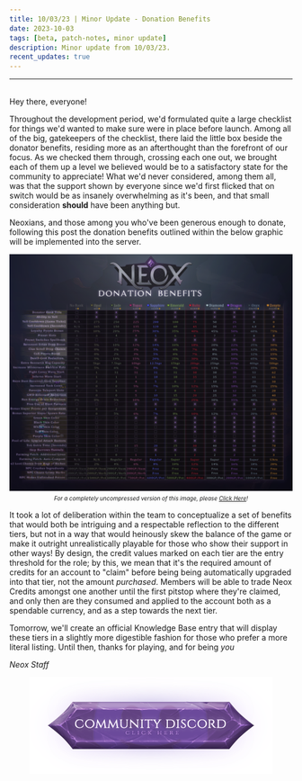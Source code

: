 ```yaml
---
title: 10/03/23 | Minor Update - Donation Benefits
date: 2023-10-03
tags: [beta, patch-notes, minor update]
description: Minor update from 10/03/23.
recent_updates: true
---
```


***
<br>
Hey there, everyone!

Throughout the development period, we'd formulated quite a large checklist for things we'd wanted to make sure were in place before launch. Among all of the big, gatekeepers of the checklist, there laid the little box beside the donator benefits, residing more as an afterthought than the forefront of our focus. As we checked them through, crossing each one out, we brought each of them up a level we believed would be to a satisfactory state for the community to appreciate! What we'd never considered, among them all, was that the support shown by everyone since we'd first flicked that on switch would be as insanely overwhelming as it's been, and that small consideration <b>should</b> have been anything but.

Neoxians, and those among you who've been generous enough to donate, following this post the donation benefits outlined within the below graphic will be implemented into the server.

<div class="spacer-medium"></div>
<center><img src="/assets/img/updates/100323/donatorbenefits.png"><br>
<em><font size="1">For a completely uncompressed version of this image, please <a href="https://i.imgur.com/xtjVgLt.png">Click Here</a>!</font></em></center>
<div class="spacer-medium"></div>

It took a lot of deliberation within the team to conceptualize a set of benefits that would both be intriguing and a respectable reflection to the different tiers, but not in a way that would heinously skew the balance of the game or make it outright unrealistically playable for those who show their support in other ways! By design, the credit values marked on each tier are the entry threshold for the role; by this, we mean that it's the required amount of credits for an account to "claim" before being being automatically upgraded into that tier, not the amount <em>purchased</em>. Members will be able to trade Neox Credits amongst one another until the first pitstop where they're claimed, and only then are they consumed and applied to the account both as a spendable currency, and as a step towards the next tier.

Tomorrow, we'll create an official Knowledge Base entry that will display these tiers in a slightly more digestible fashion for those who prefer a more literal listing. Until then, thanks for playing, and for being <em>you</em>

<em>Neox Staff<br>

<div class="spacer-medium"></div>
<center><a href="https://discord.com/invite/neoxps"><img src="/assets/img/JoinDiscord.png"></a></center>